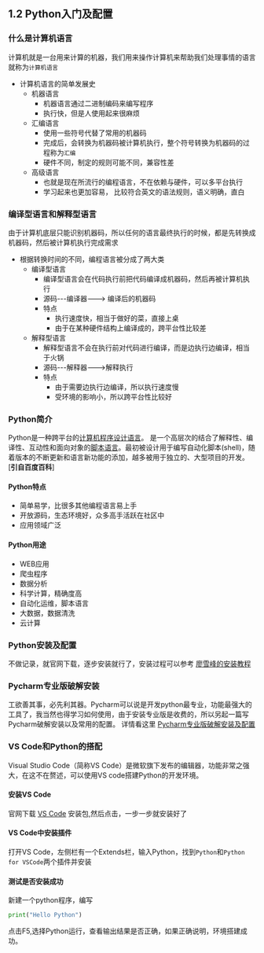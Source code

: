 ## 1.2 Python入门及配置

### 什么是计算机语言

计算机就是一台用来计算的机器，我们用来操作计算机来帮助我们处理事情的语言就称为`计算机语言`
- 计算机语言的简单发展史
   - 机器语言
      - 机器语言通过二进制编码来编写程序
      - 执行快，但是人使用起来很麻烦
   - 汇编语言
      - 使用一些符号代替了常用的机器码
      - 完成后，会转换为机器码被计算机执行，整个符号转换为机器码的过程称为`汇编`
      - 硬件不同，制定的规则可能不同，兼容性差
   - 高级语言
      - 也就是现在所流行的编程语言，不在依赖与硬件，可以多平台执行
      - 学习起来也更加容易， 比较符合英文的语法规则，语义明确，直白

### 编译型语言和解释型语言

由于计算机底层只能识别机器码，所以任何的语言最终执行的时候，都是先转换成机器码，然后被计算机执行完成需求
- 根据转换时间的不同，编程语言被分成了两大类
   - 编译型语言
      - 编译型语言会在代码执行前把代码编译成机器码，然后再被计算机执行
      - 源码---编译器---> 编译后的机器码
      - 特点
         - 执行速度快，相当于做好的菜，直接上桌
         - 由于在某种硬件结构上编译成的，跨平台性比较差
   - 解释型语言
      - 解释型语言不会在执行前对代码进行编译，而是边执行边编译，相当于火锅
      - 源码---解释器--->解释执行
      - 特点
         - 由于需要边执行边编译，所以执行速度慢
         - 受环境的影响小，所以跨平台性比较好

### Python简介

Python是一种跨平台的[计算机程序设计语言](https://baike.baidu.com/item/%E8%AE%A1%E7%AE%97%E6%9C%BA%E7%A8%8B%E5%BA%8F%E8%AE%BE%E8%AE%A1%E8%AF%AD%E8%A8%80/7073760)。 是一个高层次的结合了解释性、编译性、互动性和面向对象的[脚本语言](https://baike.baidu.com/item/%E8%84%9A%E6%9C%AC%E8%AF%AD%E8%A8%80/1379708)。最初被设计用于编写自动化脚本(shell)，随着版本的不断更新和语言新功能的添加，越多被用于独立的、大型项目的开发。[**引自百度百科**]

#### Python特点
- 简单易学，比很多其他编程语言易上手
- 开放源码，生态环境好，众多高手活跃在社区中
- 应用领域广泛

#### Python用途
- WEB应用
- 爬虫程序
- 数据分析
- 科学计算，精确度高
- 自动化运维，脚本语言
- 大数据，数据清洗
- 云计算    
  
### Python安装及配置

不做记录，就官网下载，逐步安装就行了，安装过程可以参考 [廖雪峰的安装教程](https://www.liaoxuefeng.com/wiki/1016959663602400/1016959856222624)

### Pycharm专业版破解安装

工欲善其事，必先利其器。Pycharm可以说是开发python最专业，功能最强大的工具了，我当然也得学习如何使用，由于安装专业版是收费的，所以另起一篇写Pycharm破解安装以及常用的配置。 详情看这里 [Pycharm专业版破解安装及配置](https://blog.csdn.net/qq_34691713/article/details/106742529)

### VS Code和Python的搭配

Visual Studio Code（简称VS Code）是微软旗下发布的编辑器，功能非常之强大，在这不在赘述，可以使用VS code搭建Python的开发环境。

#### 安装VS Code

官网下载 [VS Code](https://code.visualstudio.com/) 安装包,然后点击，一步一步就安装好了

#### VS Code中安装插件
打开VS Code，左侧栏有一个Extends栏，输入Python，找到`Python`和`Python for VSCode`两个插件并安装
#### 测试是否安装成功
新建一个python程序，编写
```python
print("Hello Python")
```
点击F5,选择Python运行，查看输出结果是否正确，如果正确说明，环境搭建成功。
